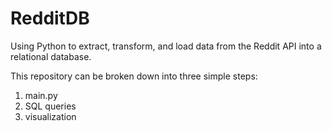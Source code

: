 # RedditDB
Using Python to extract, transform, and load data from the Reddit API into a relational database. 

This repository can be broken down into three simple steps:
1. main.py
2. SQL queries
3. visualization
